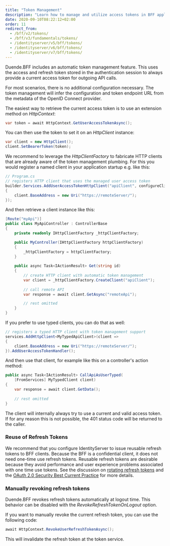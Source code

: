 ```yaml
---
title: "Token Management"
description: "Learn how to manage and utilize access tokens in BFF applications for secure API communication"
date: 2020-09-10T08:22:12+02:00
order: 11
redirect_from:
  - /bff/v2/tokens/
  - /bff/v3/fundamentals/tokens/
  - /identityserver/v5/bff/tokens/
  - /identityserver/v6/bff/tokens/
  - /identityserver/v7/bff/tokens/
---
```


Duende.BFF includes an automatic token management feature. This uses the access and refresh token stored in the authentication session to always provide a current access token for outgoing API calls.

For most scenarios, there is no additional configuration necessary. The token management will infer the configuration and token endpoint URL from the metadata of the OpenID Connect provider.

The easiest way to retrieve the current access token is to use an extension method on *HttpContext*:

```csharp
var token = await HttpContext.GetUserAccessTokenAsync();
```

You can then use the token to set it on an *HttpClient* instance:

```csharp
var client = new HttpClient();
client.SetBearerToken(token);
```

We recommend to leverage the *HttpClientFactory* to fabricate HTTP clients that are already aware of the token management plumbing. For this you would register a named client in your application startup e.g. like this:

```csharp
// Program.cs
// registers HTTP client that uses the managed user access token
builder.Services.AddUserAccessTokenHttpClient("apiClient", configureClient: client =>
{
    client.BaseAddress = new Uri("https://remoteServer/");
});
```

And then retrieve a client instance like this:

```csharp
[Route("myApi")]
public class MyApiController : ControllerBase
{
    private readonly IHttpClientFactory _httpClientFactory;

    public MyController(IHttpClientFactory httpClientFactory)
    {
        _httpClientFactory = httpClientFactory;
    }
    
    public async Task<IActionResult> Get(string id)
    {
        // create HTTP client with automatic token management
        var client = _httpClientFactory.CreateClient("apiClient");
        
        // call remote API
        var response = await client.GetAsync("remoteApi");

        // rest omitted
    }
}
```

If you prefer to use typed clients, you can do that as well:

```csharp
// registers a typed HTTP client with token management support
services.AddHttpClient<MyTypedApiClient>(client =>
{
    client.BaseAddress = new Uri("https://remoteServer/");
}).AddUserAccessTokenHandler();
```

And then use that client, for example like this on a controller's action method:

```csharp
public async Task<IActionResult> CallApiAsUserTyped(
    [FromServices] MyTypedClient client)
{
    var response = await client.GetData();
    
    // rest omitted
}
```

The client will internally always try to use a current and valid access token. If for any reason this is not possible, the 401 status code will be returned to the caller. 

### Reuse of Refresh Tokens
We recommend that you configure IdentityServer to issue reusable refresh tokens to BFF clients. Because the BFF is a confidential client, it does not need one-time use refresh tokens. Reusable refresh tokens are desirable because they avoid  performance and user experience problems associated with one time use tokens. See the discussion on [rotating refresh tokens](/identityserver/tokens/refresh) and the [OAuth 2.0 Security Best Current Practice](https://datatracker.ietf.org/doc/html/draft-ietf-oauth-security-topics#section-2.2.2) for more details.

### Manually revoking refresh tokens
Duende.BFF revokes refresh tokens automatically at logout time. This behavior can be disabled with the *RevokeRefreshTokenOnLogout* option.

If you want to manually revoke the current refresh token, you can use the following code:

```csharp
await HttpContext.RevokeUserRefreshTokenAsync();
```

This will invalidate the refresh token at the token service.

